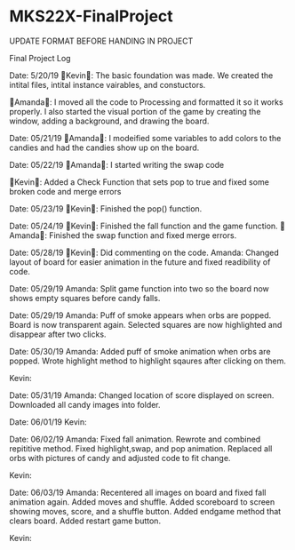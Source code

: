 # MKS22X-FinalProject

UPDATE FORMAT BEFORE HANDING IN PROJECT

Final Project Log

Date: 5/20/19
🦊Kevin🦊: The basic foundation was made. We created the intital files, intital instance vairables, and constuctors.

🐳Amanda🐳: I moved all the code to Processing and formatted it so it works properly. I also started the visual portion of the game by creating the window, adding a background, and drawing the board.

Date: 05/21/19
🐳Amanda🐳: I modeified some variables to add colors to the candies and had the candies show up on the board.

Date: 05/22/19
🐳Amanda🐳: I started writing the swap code

🦊Kevin🦊: Added a Check Function that sets pop to true and fixed some broken code and merge errors
       
Date: 05/23/19
🦊Kevin🦊: Finished the pop() function.

Date: 05/24/19
🦊Kevin🦊: Finished the fall function and the game function.
🐳Amanda🐳: Finished the swap function and fixed merge errors.

Date: 05/28/19
🦊Kevin🦊: Did commenting on the code.
Amanda: Changed layout of board for easier animation in the future and fixed readibility of code.

Date: 05/29/19
Amanda: Split game function into two so the board now shows empty squares before candy falls.

Date: 05/29/19
Amanda: Puff of smoke appears when orbs are popped.
        Board is now transparent again.
        Selected squares are now highlighted and disappear after two clicks.

Date: 05/30/19
Amanda: Added puff of smoke animation when orbs are popped.
        Wrote highlight method to highlight sqaures after clicking on them.
        
Kevin: 
        
Date: 05/31/19
Amanda: Changed location of score displayed on screen.
        Downloaded all candy images into folder.
        
Date: 06/01/19
Kevin: 

Date: 06/02/19
Amanda: Fixed fall animation.
        Rewrote and combined repititive method.
        Fixed highlight,swap, and pop animation.
        Replaced all orbs with pictures of candy and adjusted code to fit change.
        
Kevin:

Date: 06/03/19
Amanda: Recentered all images on board and fixed fall animation again.
        Added moves and shuffle.
        Added scoreboard to screen showing moves, score, and a shuffle button.
        Added endgame method that clears board.
        Added restart game button.
        
Kevin:
